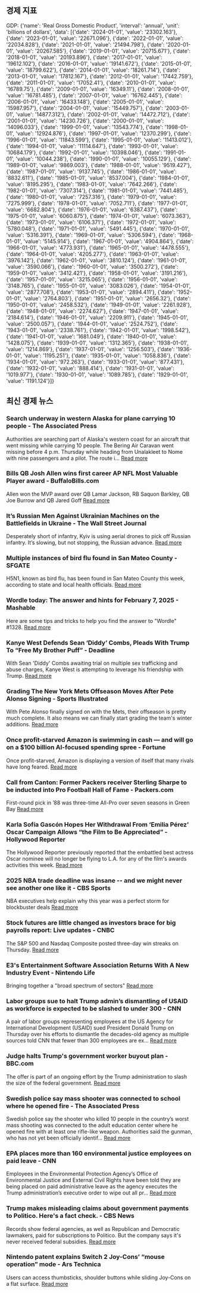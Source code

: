 ## 경제 지표

<!-- ECONOMIC-DATA-START -->
GDP: {'name': 'Real Gross Domestic Product', 'interval': 'annual', 'unit': 'billions of dollars', 'data': [{'date': '2024-01-01', 'value': '23302.163'}, {'date': '2023-01-01', 'value': '22671.096'}, {'date': '2022-01-01', 'value': '22034.828'}, {'date': '2021-01-01', 'value': '21494.798'}, {'date': '2020-01-01', 'value': '20267.585'}, {'date': '2019-01-01', 'value': '20715.671'}, {'date': '2018-01-01', 'value': '20193.896'}, {'date': '2017-01-01', 'value': '19612.102'}, {'date': '2016-01-01', 'value': '19141.672'}, {'date': '2015-01-01', 'value': '18799.622'}, {'date': '2014-01-01', 'value': '18261.714'}, {'date': '2013-01-01', 'value': '17812.167'}, {'date': '2012-01-01', 'value': '17442.759'}, {'date': '2011-01-01', 'value': '17052.41'}, {'date': '2010-01-01', 'value': '16789.75'}, {'date': '2009-01-01', 'value': '16349.11'}, {'date': '2008-01-01', 'value': '16781.485'}, {'date': '2007-01-01', 'value': '16762.445'}, {'date': '2006-01-01', 'value': '16433.148'}, {'date': '2005-01-01', 'value': '15987.957'}, {'date': '2004-01-01', 'value': '15449.757'}, {'date': '2003-01-01', 'value': '14877.312'}, {'date': '2002-01-01', 'value': '14472.712'}, {'date': '2001-01-01', 'value': '14230.726'}, {'date': '2000-01-01', 'value': '14096.033'}, {'date': '1999-01-01', 'value': '13543.774'}, {'date': '1998-01-01', 'value': '12924.876'}, {'date': '1997-01-01', 'value': '12370.299'}, {'date': '1996-01-01', 'value': '11843.599'}, {'date': '1995-01-01', 'value': '11413.012'}, {'date': '1994-01-01', 'value': '11114.647'}, {'date': '1993-01-01', 'value': '10684.179'}, {'date': '1992-01-01', 'value': '10398.046'}, {'date': '1991-01-01', 'value': '10044.238'}, {'date': '1990-01-01', 'value': '10055.129'}, {'date': '1989-01-01', 'value': '9869.003'}, {'date': '1988-01-01', 'value': '9519.427'}, {'date': '1987-01-01', 'value': '9137.745'}, {'date': '1986-01-01', 'value': '8832.611'}, {'date': '1985-01-01', 'value': '8537.004'}, {'date': '1984-01-01', 'value': '8195.295'}, {'date': '1983-01-01', 'value': '7642.266'}, {'date': '1982-01-01', 'value': '7307.314'}, {'date': '1981-01-01', 'value': '7441.485'}, {'date': '1980-01-01', 'value': '7257.316'}, {'date': '1979-01-01', 'value': '7275.999'}, {'date': '1978-01-01', 'value': '7052.711'}, {'date': '1977-01-01', 'value': '6682.804'}, {'date': '1976-01-01', 'value': '6387.437'}, {'date': '1975-01-01', 'value': '6060.875'}, {'date': '1974-01-01', 'value': '6073.363'}, {'date': '1973-01-01', 'value': '6106.371'}, {'date': '1972-01-01', 'value': '5780.048'}, {'date': '1971-01-01', 'value': '5491.445'}, {'date': '1970-01-01', 'value': '5316.391'}, {'date': '1969-01-01', 'value': '5306.594'}, {'date': '1968-01-01', 'value': '5145.914'}, {'date': '1967-01-01', 'value': '4904.864'}, {'date': '1966-01-01', 'value': '4773.931'}, {'date': '1965-01-01', 'value': '4478.555'}, {'date': '1964-01-01', 'value': '4205.277'}, {'date': '1963-01-01', 'value': '3976.142'}, {'date': '1962-01-01', 'value': '3810.124'}, {'date': '1961-01-01', 'value': '3590.066'}, {'date': '1960-01-01', 'value': '3500.272'}, {'date': '1959-01-01', 'value': '3412.421'}, {'date': '1958-01-01', 'value': '3191.216'}, {'date': '1957-01-01', 'value': '3215.065'}, {'date': '1956-01-01', 'value': '3148.765'}, {'date': '1955-01-01', 'value': '3083.026'}, {'date': '1954-01-01', 'value': '2877.708'}, {'date': '1953-01-01', 'value': '2894.411'}, {'date': '1952-01-01', 'value': '2764.803'}, {'date': '1951-01-01', 'value': '2656.32'}, {'date': '1950-01-01', 'value': '2458.532'}, {'date': '1949-01-01', 'value': '2261.928'}, {'date': '1948-01-01', 'value': '2274.627'}, {'date': '1947-01-01', 'value': '2184.614'}, {'date': '1946-01-01', 'value': '2209.911'}, {'date': '1945-01-01', 'value': '2500.057'}, {'date': '1944-01-01', 'value': '2524.752'}, {'date': '1943-01-01', 'value': '2338.761'}, {'date': '1942-01-01', 'value': '1998.542'}, {'date': '1941-01-01', 'value': '1681.049'}, {'date': '1940-01-01', 'value': '1428.075'}, {'date': '1939-01-01', 'value': '1312.365'}, {'date': '1938-01-01', 'value': '1214.869'}, {'date': '1937-01-01', 'value': '1256.503'}, {'date': '1936-01-01', 'value': '1195.251'}, {'date': '1935-01-01', 'value': '1058.836'}, {'date': '1934-01-01', 'value': '972.263'}, {'date': '1933-01-01', 'value': '877.431'}, {'date': '1932-01-01', 'value': '888.414'}, {'date': '1931-01-01', 'value': '1019.977'}, {'date': '1930-01-01', 'value': '1089.785'}, {'date': '1929-01-01', 'value': '1191.124'}]}
<!-- ECONOMIC-DATA-END -->
## 최신 경제 뉴스

<!-- NEWS-START -->
### Search underway in western Alaska for plane carrying 10 people - The Associated Press
Authorities are searching part of Alaska's western coast for an aircraft that went missing while carrying 10 people. The Bering Air Caravan went missing before 4 p.m. Thursday while heading from Unalakleet to Nome with nine passengers and a pilot. The route i…
[Read more](https://apnews.com/article/missing-aircraft-alaska-search-10-people-eb496188285ed54c9a527f658d4ff70a)

### Bills QB Josh Allen wins first career AP NFL Most Valuable Player award - BuffaloBills.com
Allen won the MVP award over QB Lamar Jackson, RB Saquon Barkley, QB Joe Burrow and QB Jared Goff
[Read more](https://www.buffalobills.com/news/bills-qb-josh-allen-wins-first-career-ap-nfl-most-valuable-player-award)

### It’s Russian Men Against Ukrainian Machines on the Battlefields in Ukraine - The Wall Street Journal
Desperately short of infantry, Kyiv is using aerial drones to pick off Russian infantry. It’s slowing, but not stopping, the Russian advance.
[Read more](https://www.wsj.com/world/its-russian-men-against-ukrainian-machines-on-the-battlefields-in-ukraine-fcbe1592)

### Multiple instances of bird flu found in San Mateo County - SFGATE
H5N1, known as bird flu, has been found in San Mateo County this week, according to state and local health officials.
[Read more](https://www.sfgate.com/bayarea/article/bird-flu-san-mateo-county-20152903.php)

### Wordle today: The answer and hints for February 7, 2025 - Mashable
Here are some tips and tricks to help you find the answer to "Wordle" #1328.
[Read more](https://mashable.com/article/wordle-today-answer-february-7-2025)

### Kanye West Defends Sean ‘Diddy’ Combs, Pleads With Trump To “Free My Brother Puff” - Deadline
With Sean 'Diddy' Combs awaiting trial on multiple sex trafficking and abuse charges, Kanye West is attempting to leverage his friendship with Trump.
[Read more](http://deadline.com/2025/02/kanye-west-pleads-trump-free-sean-diddy-combs-1236281107/)

### Grading The New York Mets Offseason Moves After Pete Alonso Signing - Sports Illustrated
With Pete Alonso finally signed on with the Mets, their offseason is pretty much complete. It also means we can finally start grading the team's winter additions.
[Read more](https://www.si.com/mlb/mets/news/grading-the-new-york-mets-offseason-moves-after-pete-alonso-signing-jake9)

### Once profit-starved Amazon is swimming in cash — and will go on a $100 billion AI-focused spending spree - Fortune
Once profit-starved, Amazon is displaying a version of itself that many rivals have long feared.
[Read more](https://fortune.com/2025/02/06/amazon-profits-q4-earnings-ai-aws-capital-expenses/)

### Call from Canton: Former Packers receiver Sterling Sharpe to be inducted into Pro Football Hall of Fame - Packers.com
First-round pick in ’88 was three-time All-Pro over seven seasons in Green Bay
[Read more](https://www.packers.com/news/call-from-canton-former-packers-receiver-sterling-sharpe-to-be-inducted-into-pro-football-hall-of-fame)

### Karla Sofía Gascón Hopes Her Withdrawal From ‘Emilia Pérez’ Oscar Campaign Allows “the Film to Be Appreciated” - Hollywood Reporter
The Hollywood Reporter previously reported that the embattled best actress Oscar nominee will no longer be flying to L.A. for any of the film's awards activities this week.
[Read more](http://www.hollywoodreporter.com/movies/movie-news/karla-sofia-gascon-responds-withdrawal-emilia-perez-oscar-campaign-1236129324/)

### 2025 NBA trade deadline was insane -- and we might never see another one like it - CBS Sports
NBA executives help explain why this year was a perfect storm for blockbuster deals
[Read more](https://www.cbssports.com/nba/news/2025-nba-trade-deadline-was-insane-and-we-might-never-see-another-one-like-it/)

### Stock futures are little changed as investors brace for big payrolls report: Live updates - CNBC
The S&P 500 and Nasdaq Composite posted three-day win streaks on Thursday.
[Read more](https://www.cnbc.com/2025/02/06/stock-market-today-live-updates.html)

### E3's Entertainment Software Association Returns With A New Industry Event - Nintendo Life
Bringing together a "broad spectrum of sectors"
[Read more](https://www.nintendolife.com/news/2025/02/e3s-entertainment-software-association-returns-with-a-new-industry-event)

### Labor groups sue to halt Trump admin’s dismantling of USAID as workforce is expected to be slashed to under 300 - CNN
A pair of labor groups representing employees at the US Agency for International Development (USAID) sued President Donald Trump on Thursday over his efforts to dismantle the decades-old agency as multiple sources told CNN that fewer than 300 employees are ex…
[Read more](https://www.cnn.com/2025/02/06/politics/labor-groups-sue-trump-usaid/index.html)

### Judge halts Trump's government worker buyout plan - BBC.com
The offer is part of an ongoing effort by the Trump administration to slash the size of the federal government.
[Read more](https://www.bbc.com/news/articles/cx2q1g3evzqo)

### Swedish police say mass shooter was connected to school where he opened fire - The Associated Press
Swedish police say the shooter who killed 10 people in the country’s worst mass shooting was connected to the adult education center where he opened fire with at least one rifle-like weapon. Authorities said the gunman, who has not yet been officially identif…
[Read more](https://apnews.com/article/sweden-shooting-adult-education-center-4f8d316aff439b29200ede6456373f43)

### EPA places more than 160 environmental justice employees on paid leave - CNN
Employees in the Environmental Protection Agency’s Office of Environmental Justice and External Civil Rights have been told they are being placed on paid administrative leave as the agency executes the Trump administration’s executive order to wipe out all pr…
[Read more](https://www.cnn.com/2025/02/06/politics/epa-workers-administrative-leave/index.html)

### Trump makes misleading claims about government payments to Politico. Here's a fact check. - CBS News
Records show federal agencies, as well as Republican and Democratic lawmakers, paid for subscriptions to Politico. But the company says it's never received federal subsidies.
[Read more](https://www.cbsnews.com/news/trump-politico-payments-fact-check/)

### Nintendo patent explains Switch 2 Joy-Cons’ “mouse operation” mode - Ars Technica
Users can access thumbsticks, shoulder buttons while sliding Joy-Cons on a flat surface.
[Read more](https://arstechnica.com/gaming/2025/02/nintendo-patent-explains-switch-2-joy-cons-mouse-operation-mode/)

<!-- NEWS-END -->
